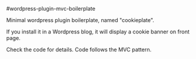 #wordpress-plugin-mvc-boilerplate

Minimal wordpress plugin boilerplate, named "cookieplate".

If you install it in a Wordpress blog, it will display a cookie banner on front page.

Check the code for details. Code follows the MVC pattern.
